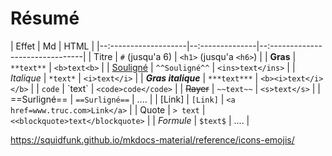 # Résumé

| Effet                | Md              | HTML                             |
|--:-------------------|--:--------------|--:-------------------------------|
| Titre                | `#` (jusqu'a 6) | `<h1>` (jusqu'a `<h6>`)          |
| **Gras**             | `**text**`      | `<b>text<b>`                     |
| <ins>Souligné</ins>  | `^^Souligné^^`    | `<ins>text</ins>`                |
| *Italique*           | `*text*`        | `<i>text</i>`                    |
| ***Gras italique***  | `***text***`    | `<b><i>text</i></b>`             |
| `code`               | \`text\`        | `<code>code</code>`              |
|  ~~Rayer~~           | `~~text~~`      | `<s>text</s>`                    |
|  ==Surligné==        | `==Surligné==`  | ....                             |
| [Link]               | `[Link]`        | `<a href=www.truc.com>Link</a>`  |
|  Quote               | `> text`        | `<<blockquote>text</blockquote>` |
|  $Formule$           | `$text$`        | ....                             |

https://squidfunk.github.io/mkdocs-material/reference/icons-emojis/
